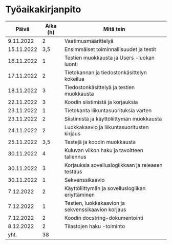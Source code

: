 # Työaikakirjanpito

| Päivä         | Aika (h) | Mitä tein                                         |
| ------------- | -------- | ------------------------------------------------- |
| 9.11.2022     |    2     | Vaatimusmäärittelyä                               |
| 15.11.2022    |    3,5   | Ensimmäiset toiminnallisuudet ja testit           |
| 16.11.2022    |    1     | Testien muokkausta ja Users -luokan luonti        |
| 17.11.2022    |    2     | Tietokannan ja tiedostonkäsittelyn kokeilua       |
| 18.11.2022    |    3     | Tiedostonkäsittelyä ja testien muokkausta         |
| 22.11.2022    |    3     | Koodin siistimistä ja korjauksia                  |
| 23.11.2022    |    1     | Tietokanta liikuntasuorituksia varten             |
| 23.11.2022    |    2     | Siistimistä ja käyttöliittymän muokkausta         |
| 24.11.2022    |    2     | Luokkakaavio ja liikuntasuoritusten kirjaus       |
| 25.11.2022    |   3,5    | Testejä ja koodin muokkausta                      |
| 30.11.2022    |   4      | Kuluvan viikon haku ja tavoitteen tallennus       |
| 30.11.2022    |   3      | Korjauksia sovelluslogiikkaan ja releasen testaus |
| 30.11.2022    |   1      | Sekvenssikaavio                                   |
| 7.12.2022     |   2      | Käyttöliittymän ja sovelluslogiikan eriyttäminen  |
| 7.12.2022     |   1      | Testien, luokkakaavion ja sekvenssikaavion korjaus|
| 7.12.2022     |   2      | Koodin docstring-dokumentointi                    |
| 8.12.2022     |   2      | Tilastojen haku -toiminto                         |
| yht.          |   38     |                                                   |


